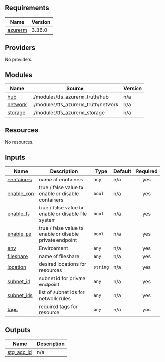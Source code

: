 <!-- BEGIN_TF_DOCS -->
## Requirements

| Name | Version |
|------|---------|
| <a name="requirement_azurerm"></a> [azurerm](#requirement\_azurerm) | 3.36.0 |

## Providers

No providers.

## Modules

| Name | Source | Version |
|------|--------|---------|
| <a name="module_hub"></a> [hub](#module\_hub) | ../modules/tfs_azurerm_truth/hub | n/a |
| <a name="module_network"></a> [network](#module\_network) | ../modules/tfs_azurerm_truth/network | n/a |
| <a name="module_storage"></a> [storage](#module\_storage) | ../modules/tfs_azurerm_storage | n/a |

## Resources

No resources.

## Inputs

| Name | Description | Type | Default | Required |
|------|-------------|------|---------|:--------:|
| <a name="input_containers"></a> [containers](#input\_containers) | name of containers | `any` | n/a | yes |
| <a name="input_enable_con"></a> [enable\_con](#input\_enable\_con) | true / false value to enable or disable containers | `bool` | n/a | yes |
| <a name="input_enable_fs"></a> [enable\_fs](#input\_enable\_fs) | true / false value to enable or disable file system | `bool` | n/a | yes |
| <a name="input_enable_pe"></a> [enable\_pe](#input\_enable\_pe) | true / false value to enable or disable private endpoint | `bool` | n/a | yes |
| <a name="input_env"></a> [env](#input\_env) | Environment | `any` | n/a | yes |
| <a name="input_fileshare"></a> [fileshare](#input\_fileshare) | name of fileshare | `any` | n/a | yes |
| <a name="input_location"></a> [location](#input\_location) | desired locations for resources | `string` | n/a | yes |
| <a name="input_subnet_id"></a> [subnet\_id](#input\_subnet\_id) | subnet id for private endpoint | `any` | n/a | yes |
| <a name="input_subnet_ids"></a> [subnet\_ids](#input\_subnet\_ids) | list of subnet ids for network rules | `any` | n/a | yes |
| <a name="input_tags"></a> [tags](#input\_tags) | required tags for resource | `any` | n/a | yes |

## Outputs

| Name | Description |
|------|-------------|
| <a name="output_stg_acc_id"></a> [stg\_acc\_id](#output\_stg\_acc\_id) | n/a |
<!-- END_TF_DOCS -->